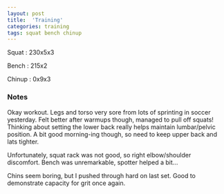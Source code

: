 ```yaml
---
layout: post
title:  'Training'
categories: training
tags: squat bench chinup
---
```


Squat       :   230x5x3

Bench       :   215x2

Chinup      :   0x9x3

### Notes

Okay workout. Legs and torso very sore from lots of sprinting in soccer yesterday. Felt
better after warmups though, managed to pull off squats! Thinking about setting the lower
back really helps maintain lumbar/pelvic position. A bit good morning-ing though, so need
to keep upper back and lats tighter.

Unfortunately, squat rack was not good, so right elbow/shoulder discomfort. Bench was
unremarkable, spotter helped a bit...

Chins seem boring, but I pushed through hard on last set. Good to demonstrate capacity
for grit once again.
